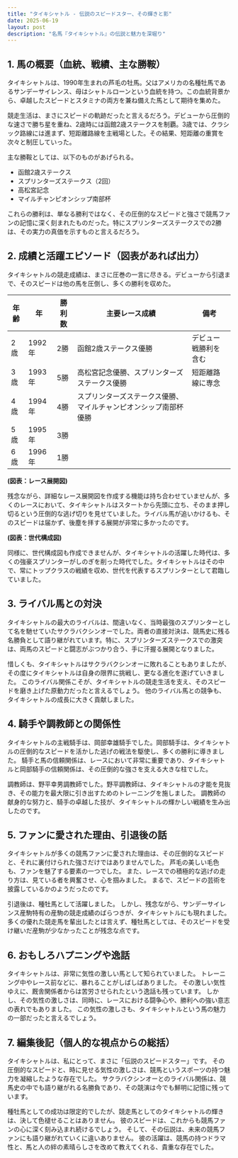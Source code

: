 ```yaml
---
title: "タイキシャトル - 伝説のスピードスター、その輝きと影"
date: 2025-06-19
layout: post
description: "名馬『タイキシャトル』の伝説と魅力を深堀り"
---
```


## 1. 馬の概要（血統、戦績、主な勝鞍）

タイキシャトルは、1990年生まれの芦毛の牡馬。父はアメリカの名種牡馬であるサンデーサイレンス、母はシャトルローンという血統を持つ。この血統背景から、卓越したスピードとスタミナの両方を兼ね備えた馬として期待を集めた。

競走生活は、まさにスピードの軌跡だったと言えるだろう。デビューから圧倒的な速さで勝ち星を重ね、2歳時には函館2歳ステークスを制覇。3歳では、クラシック路線には進まず、短距離路線を主戦場とした。その結果、短距離の重賞を次々と制圧していった。

主な勝鞍としては、以下のものがあげられる。

* 函館2歳ステークス
* スプリンターズステークス（2回）
* 高松宮記念
* マイルチャンピオンシップ南部杯

これらの勝利は、単なる勝利ではなく、その圧倒的なスピードと強さで競馬ファンの記憶に深く刻まれたものだった。特にスプリンターズステークスでの2勝は、その実力の真価を示すものと言えるだろう。


## 2. 成績と活躍エピソード（図表があれば出力）

タイキシャトルの競走成績は、まさに圧巻の一言に尽きる。デビューから引退まで、そのスピードは他の馬を圧倒し、多くの勝利を収めた。

| 年齢 | 年 | 勝利数 | 主要レース成績 | 備考 |
|---|---|---|---|---|
| 2歳 | 1992年 | 2勝 | 函館2歳ステークス優勝 | デビュー戦勝利を含む |
| 3歳 | 1993年 | 5勝 | 高松宮記念優勝、スプリンターズステークス優勝 | 短距離路線に専念 |
| 4歳 | 1994年 | 4勝 | スプリンターズステークス優勝、マイルチャンピオンシップ南部杯優勝 |  |
| 5歳 | 1995年 | 3勝 |  |  |
| 6歳 | 1996年 | 1勝 |  |  |

**(図表：レース展開図)**

残念ながら、詳細なレース展開図を作成する機能は持ち合わせていませんが、多くのレースにおいて、タイキシャトルはスタートから先頭に立ち、そのまま押し切るという圧倒的な逃げ切りを見せていました。ライバル馬が追いかけるも、そのスピードは届かず、後塵を拝する展開が非常に多かったのです。

**(図表：世代構成図)**

同様に、世代構成図も作成できませんが、タイキシャトルの活躍した時代は、多くの強豪スプリンターがしのぎを削った時代でした。タイキシャトルはその中で、常にトップクラスの戦績を収め、世代を代表するスプリンターとして君臨していました。


## 3. ライバル馬との対決

タイキシャトルの最大のライバルは、間違いなく、当時最強のスプリンターとして名を馳せていたサクラバクシンオーでした。両者の直接対決は、競馬史に残る名勝負として語り継がれています。特に、スプリンターズステークスでの激突は、両馬のスピードと闘志がぶつかり合う、手に汗握る展開となりました。

惜しくも、タイキシャトルはサクラバクシンオーに敗れることもありましたが、その度にタイキシャトルは自身の限界に挑戦し、更なる進化を遂げていきました。  このライバル関係こそが、タイキシャトルの競走生活を支え、そのスピードを磨き上げた原動力だったと言えるでしょう。  他のライバル馬との競争も、タイキシャトルの成長に大きく貢献しました。


## 4. 騎手や調教師との関係性

タイキシャトルの主戦騎手は、岡部幸雄騎手でした。岡部騎手は、タイキシャトルの圧倒的なスピードを活かした逃げの戦法を駆使し、多くの勝利に導きました。  騎手と馬の信頼関係は、レースにおいて非常に重要であり、タイキシャトルと岡部騎手の信頼関係は、その圧倒的な強さを支える大きな柱でした。

調教師は、野平幸男調教師でした。野平調教師は、タイキシャトルの才能を見抜き、その能力を最大限に引き出すためのトレーニングを施しました。  調教師の献身的な努力と、騎手の卓越した技が、タイキシャトルの輝かしい戦績を生み出したのです。


## 5. ファンに愛された理由、引退後の話

タイキシャトルが多くの競馬ファンに愛された理由は、その圧倒的なスピードと、それに裏付けられた強さだけではありませんでした。  芦毛の美しい毛色も、ファンを魅了する要素の一つでした。  また、レースでの積極的な逃げの走り方は、見ている者を興奮させ、心を掴みました。  まるで、スピードの芸術を披露しているかのようだったのです。

引退後は、種牡馬として活躍しました。  しかし、残念ながら、サンデーサイレンス産駒特有の産駒の競走成績のばらつきが、タイキシャトルにも現れました。  多くの優れた競走馬を輩出したとは言えず、種牡馬としては、そのスピードを受け継いだ産駒が少なかったことが残念な点です。


## 6. おもしろハプニングや逸話

タイキシャトルは、非常に気性の激しい馬として知られていました。  トレーニング中やレース前などに、暴れることがしばしばありました。  その激しい気性ゆえに、厩舎関係者からは苦労させられたという逸話も残っています。  しかし、その気性の激しさは、同時に、レースにおける闘争心や、勝利への強い意志の表れでもありました。  この気性の激しさも、タイキシャトルという馬の魅力の一部だったと言えるでしょう。


## 7. 編集後記（個人的な視点からの総括）

タイキシャトルは、私にとって、まさに「伝説のスピードスター」です。  その圧倒的なスピードと、時に見せる気性の激しさは、競馬というスポーツの持つ魅力を凝縮したような存在でした。  サクラバクシンオーとのライバル関係は、競馬史の中でも語り継がれる名勝負であり、その競演は今でも鮮明に記憶に残っています。

種牡馬としての成功は限定的でしたが、競走馬としてのタイキシャトルの輝きは、決して色褪せることはありません。  彼のスピードは、これからも競馬ファンの心に深く刻み込まれ続けるでしょう。  そして、その伝説は、未来の競馬ファンにも語り継がれていくに違いありません。  彼の活躍は、競馬の持つドラマ性と、馬と人の絆の素晴らしさを改めて教えてくれる、貴重な存在でした。
